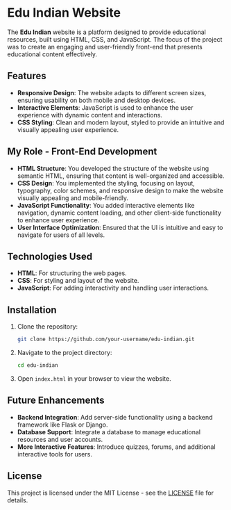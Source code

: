 # Edu Indian Website

The **Edu Indian** website is a platform designed to provide educational resources, built using HTML, CSS, and JavaScript. The focus of the project was to create an engaging and user-friendly front-end that presents educational content effectively.

## Features

- **Responsive Design**: The website adapts to different screen sizes, ensuring usability on both mobile and desktop devices.
- **Interactive Elements**: JavaScript is used to enhance the user experience with dynamic content and interactions.
- **CSS Styling**: Clean and modern layout, styled to provide an intuitive and visually appealing user experience.

## My Role - Front-End Development

- **HTML Structure**: You developed the structure of the website using semantic HTML, ensuring that content is well-organized and accessible.
- **CSS Design**: You implemented the styling, focusing on layout, typography, color schemes, and responsive design to make the website visually appealing and mobile-friendly.
- **JavaScript Functionality**: You added interactive elements like navigation, dynamic content loading, and other client-side functionality to enhance user experience.
- **User Interface Optimization**: Ensured that the UI is intuitive and easy to navigate for users of all levels.

## Technologies Used

- **HTML**: For structuring the web pages.
- **CSS**: For styling and layout of the website.
- **JavaScript**: For adding interactivity and handling user interactions.

## Installation

1. Clone the repository:

   ```bash
   git clone https://github.com/your-username/edu-indian.git
   ```

2. Navigate to the project directory:

   ```bash
   cd edu-indian
   ```

3. Open `index.html` in your browser to view the website.

## Future Enhancements

- **Backend Integration**: Add server-side functionality using a backend framework like Flask or Django.
- **Database Support**: Integrate a database to manage educational resources and user accounts.
- **More Interactive Features**: Introduce quizzes, forums, and additional interactive tools for users.

## License

This project is licensed under the MIT License - see the [LICENSE](LICENSE) file for details.
